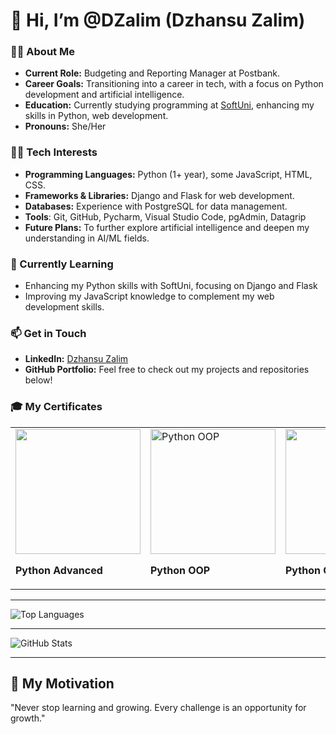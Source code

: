 # 👋 Hi, I’m @DZalim (Dzhansu Zalim)

### 👩‍💼 About Me
- **Current Role:** Budgeting and Reporting Manager at Postbank.
- **Career Goals:** Transitioning into a career in tech, with a focus on Python development and artificial intelligence.
- **Education:** Currently studying programming at [SoftUni](https://softuni.bg), enhancing my skills in Python, web development.
- **Pronouns:** She/Her

### 👩‍💻 Tech Interests
- **Programming Languages:** Python (1+ year), some JavaScript, HTML, CSS.
- **Frameworks & Libraries:** Django and Flask for web development.
- **Databases:** Experience with PostgreSQL for data management.
- **Tools**: Git, GitHub, Pycharm, Visual Studio Code, pgAdmin, Datagrip
- **Future Plans:** To further explore artificial intelligence and deepen my understanding in AI/ML fields.

### 🌱 Currently Learning
- Enhancing my Python skills with SoftUni, focusing on Django and Flask
- Improving my JavaScript knowledge to complement my web development skills.

### 📫 Get in Touch
- **LinkedIn:** [Dzhansu Zalim](https://www.linkedin.com/in/dzhansu-zalim-b384aa175)
- **GitHub Portfolio:** Feel free to check out my projects and repositories below!

### 🎓 My Certificates

<table>
  <tr>
    <td>
      <a href="https://res.cloudinary.com/dqweyojf0/image/upload/v1731166235/SoftUniCertificates/mhvbj7sy7qgk26htwkio.png">
        <img src="https://res.cloudinary.com/dqweyojf0/image/upload/v1731166235/SoftUniCertificates/mhvbj7sy7qgk26htwkio.png alt="Python Advanced" width="200">
      </a>
      <p><b>Python Advanced </b></p>
    </td>
    <td>
      <a href="https://res.cloudinary.com/dqweyojf0/image/upload/v1731166235/SoftUniCertificates/fjkixzyk8tp6vfiy3uws.png">
        <img src="https://res.cloudinary.com/dqweyojf0/image/upload/v1731166235/SoftUniCertificates/fjkixzyk8tp6vfiy3uws.png" alt="Python OOP" width="200">
      </a>
      <p><b>Python OOP</b></p>
    </td>
    <td>
      <a href="https://res.cloudinary.com/dqweyojf0/image/upload/v1731166234/SoftUniCertificates/hng3w0his9xax1gk4ypz.png">
        <img src="https://res.cloudinary.com/dqweyojf0/image/upload/v1731166234/SoftUniCertificates/hng3w0his9xax1gk4ypz.png" width="200">
      </a>
      <p><b>Python ORM</b></p>
    </td>
  </tr>
</table>

---

![Top Languages](https://github-readme-stats.vercel.app/api/top-langs/?username=DZalim&layout=compact&theme=tokyonight)
  
---

![GitHub Stats](https://github-readme-stats.vercel.app/api?username=DZalim&show_icons=true&theme=tokyonight)

---

## 🎯 My Motivation
"Never stop learning and growing. Every challenge is an opportunity for growth."

<!---

### 🎓 Certifications
- [Python Developer Certificate](link-to-certificate)
- [JavaScript Fundamentals](link-to-certificate)
- [Data Science with Python](link-to-certificate)

- 👋 Hi, I’m @DZalim
- 👀 I’m interested in ...
- 🌱 I’m currently learning ...
- 💞️ I’m looking to collaborate on ...
- 📫 How to reach me ...
- 😄 Pronouns: ...
- ⚡ Fun fact: ...

### 💞️ Collaboration & Projects
- **I’m open to:** Collaborating on Python-based projects, particularly those in data analysis, machine learning, and web development.
- **Project Goals:** Developing applications that combine data science with web functionality.

### ⚡ Fun Fact
- I’m passionate about AI, and I love discovering new advancements in machine learning. Outside of work and coding, I’m usually reading about the latest tech trends.

DZalim/DZalim is a ✨ special ✨ repository because its `README.md` (this file) appears on your GitHub profile.
You can click the Preview link to take a look at your changes.
--->
